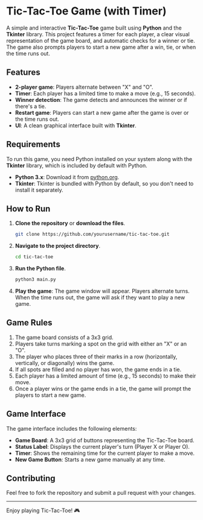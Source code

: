 # Tic-Tac-Toe Game (with Timer)

A simple and interactive **Tic-Tac-Toe** game built using **Python** and the **Tkinter** library. This project features a timer for each player, a clear visual representation of the game board, and automatic checks for a winner or tie. The game also prompts players to start a new game after a win, tie, or when the time runs out.

## Features

- **2-player game**: Players alternate between "X" and "O".
- **Timer**: Each player has a limited time to make a move (e.g., 15 seconds).
- **Winner detection**: The game detects and announces the winner or if there's a tie.
- **Restart game**: Players can start a new game after the game is over or the time runs out.
- **UI**: A clean graphical interface built with **Tkinter**.

## Requirements

To run this game, you need Python installed on your system along with the **Tkinter** library, which is included by default with Python.

- **Python 3.x**: Download it from [python.org](https://www.python.org/).
- **Tkinter**: Tkinter is bundled with Python by default, so you don't need to install it separately.

## How to Run

1. **Clone the repository** or **download the files**.

    ```bash
    git clone https://github.com/yourusername/tic-tac-toe.git
    ```

2. **Navigate to the project directory**.

    ```bash
    cd tic-tac-toe
    ```

3. **Run the Python file**.

    ```bash
    python3 main.py
    ```

4. **Play the game**: The game window will appear. Players alternate turns. When the time runs out, the game will ask if they want to play a new game.

## Game Rules

1. The game board consists of a 3x3 grid.
2. Players take turns marking a spot on the grid with either an "X" or an "O".
3. The player who places three of their marks in a row (horizontally, vertically, or diagonally) wins the game.
4. If all spots are filled and no player has won, the game ends in a tie.
5. Each player has a limited amount of time (e.g., 15 seconds) to make their move.
6. Once a player wins or the game ends in a tie, the game will prompt the players to start a new game.

## Game Interface

The game interface includes the following elements:

- **Game Board**: A 3x3 grid of buttons representing the Tic-Tac-Toe board.
- **Status Label**: Displays the current player's turn (Player X or Player O).
- **Timer**: Shows the remaining time for the current player to make a move.
- **New Game Button**: Starts a new game manually at any time.

## Contributing

Feel free to fork the repository and submit a pull request with your changes.

---

Enjoy playing Tic-Tac-Toe! 🎮
